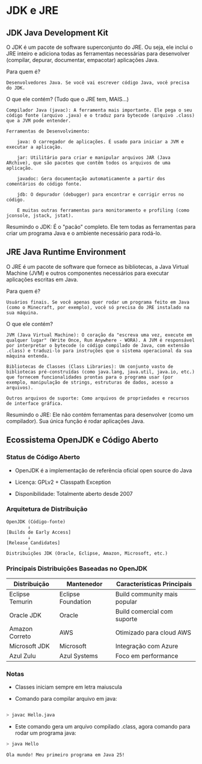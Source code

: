# JDK e JRE

## JDK Java Development Kit

O JDK é um pacote de software superconjunto do JRE. Ou seja, ele inclui o JRE inteiro e adiciona todas as ferramentas necessárias para desenvolver (compilar, depurar, documentar, empacotar) aplicações Java.

Para quem é?

    Desenvolvedores Java. Se você vai escrever código Java, você precisa do JDK.

O que ele contém? (Tudo que o JRE tem, MAIS...)

    Compilador Java (javac): A ferramenta mais importante. Ele pega o seu código fonte (arquivo .java) e o traduz para bytecode (arquivo .class) que a JVM pode entender.

    Ferramentas de Desenvolvimento:

        java: O carregador de aplicações. É usado para iniciar a JVM e executar a aplicação.

        jar: Utilitário para criar e manipular arquivos JAR (Java ARchive), que são pacotes que contêm todos os arquivos de uma aplicação.

        javadoc: Gera documentação automaticamente a partir dos comentários do código fonte.

        jdb: O depurador (debugger) para encontrar e corrigir erros no código.

        E muitas outras ferramentas para monitoramento e profiling (como jconsole, jstack, jstat).

Resumindo o JDK: É o "pacão" completo. Ele tem todas as ferramentas para criar um programa Java e o ambiente necessário para rodá-lo.

## JRE Java Runtime Environment

O JRE é um pacote de software que fornece as bibliotecas, a Java Virtual Machine (JVM) e outros componentes necessários para executar aplicações escritas em Java.

Para quem é?

    Usuários finais. Se você apenas quer rodar um programa feito em Java (como o Minecraft, por exemplo), você só precisa do JRE instalado na sua máquina.

O que ele contém?

    JVM (Java Virtual Machine): O coração da "escreva uma vez, execute em qualquer lugar" (Write Once, Run Anywhere - WORA). A JVM é responsável por interpretar o bytecode (o código compilado de Java, com extensão .class) e traduzi-lo para instruções que o sistema operacional da sua máquina entenda.

    Bibliotecas de Classes (Class Libraries): Um conjunto vasto de bibliotecas pré-construídas (como java.lang, java.util, java.io, etc.) que fornecem funcionalidades prontas para o programa usar (por exemplo, manipulação de strings, estruturas de dados, acesso a arquivos).

    Outros arquivos de suporte: Como arquivos de propriedades e recursos de interface gráfica.

Resumindo o JRE: Ele não contém ferramentas para desenvolver (como um compilador). Sua única função é rodar aplicações Java.

## Ecossistema OpenJDK e Código Aberto

### Status de Código Aberto


- OpenJDK é a implementação de referência oficial open source do Java

- Licença: GPLv2 + Classpath Exception

- Disponibilidade: Totalmente aberto desde 2007

### Arquitetura de Distribuição

```text
OpenJDK (Código-fonte)
        ↓
[Builds de Early Access]
        ↓
[Release Candidates]
        ↓
Distribuições JDK (Oracle, Eclipse, Amazon, Microsoft, etc.)
```

### Principais Distribuições Baseadas no OpenJDK

| Distribuição | Mantenedor | Características Principais |
|-------------|-------------|-------------|
| Eclipse Temurin | Eclipse Foundation | Build community mais popular|
| Oracle JDK | Oracle | Build comercial com suporte |
| Amazon Correto | AWS | Otimizado para cloud AWS |
| Microsoft JDK | Microsoft | Integração com Azure |
| Azul Zulu | Azul Systems | Foco em performance |



### Notas

- Classes iniciam sempre em letra maiuscula

- Comando para compilar arquivo em java:

```bash

> javac Hello.java

```

- Este comando gera um arquivo compilado .class, agora comando para rodar um programa java:

```bash
> java Hello

Ola mundo! Meu primeiro programa em Java 25!

```